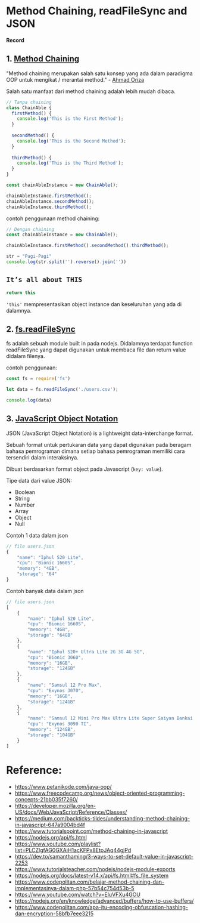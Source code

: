 # Method Chaining, readFileSync and JSON

**Record**

## 1. [Method Chaining](https://medium.com/backticks-tildes/understanding-method-chaining-in-javascript-647a9004bd4f)
"Method chaining merupakan salah satu konsep yang ada dalam paradigma OOP untuk mengikat / merantai method." - [Ahmad Oriza](https://www.codepolitan.com/belajar-method-chaining-dan-implementasinya-dalam-php-57b54c754d53b-5)

Salah satu manfaat dari method chaining adalah lebih mudah dibaca.

```js
// Tanpa chaining
class ChainAble {
  firstMethod() {
    console.log('This is the First Method');
  }
  
  secondMethod() {
    console.log('This is the Second Method');
  }
  
  thirdMethod() {
    console.log('This is the Third Method');
  }
}

const chainAbleInstance = new ChainAble();

chainAbleInstance.firstMethod();
chainAbleInstance.secondMethod();
chainAbleInstance.thirdMethod();

```

contoh penggunaan method chaining: 

```js
// Dengan chaining
const chainAbleInstance = new ChainAble();

chainAbleInstance.firstMethod().secondMethod().thirdMethod();
```

```js
str = "Pagi-Pagi"
console.log(str.split('').reverse().join(''))
```


## `It’s all about THIS`

```js
return this
```

`'this'` mempresentasikan object instance dan keseluruhan yang ada di dalamnya.  

## 2. [fs.readFileSync](https://nodejs.org/docs/latest-v14.x/api/fs.html#fs_fs_readfilesync_path_options)
fs adalah sebuah module built in pada nodejs. Didalamnya terdapat function readFileSync yang dapat digunakan untuk membaca file dan return value didalam filenya.

contoh penggunaan:
```js
const fs = require('fs')

let data = fs.readFileSync('./users.csv');

console.log(data)
```


## 3. [JavaScript Object Notation](https://www.json.org/json-en.html)
JSON (JavaScript Object Notation) is a lightweight data-interchange format. 

Sebuah format untuk pertukaran data yang dapat digunakan pada beragam bahasa pemrograman dimana setiap bahasa pemrograman memiliki cara tersendiri dalam interaksinya. 

Dibuat berdasarkan format object pada Javascript (`key: value`).

Tipe data dari value JSON:
- Boolean
- String
- Number
- Array
- Object
- Null

Contoh 1 data dalam json
```js
// file users.json
{
    "name": "Iphul S20 Lite",
    "cpu": "Bionic 1660S",
    "memory": "4GB",
    "storage": "64"
}
```

Contoh banyak data dalam json
```js
// file users.json
[
    {
        "name": "Iphul S20 Lite",
        "cpu": "Bionic 1660S",
        "memory": "4GB",
        "storage": "64GB"
    },
    {
        "name": "Iphul S20+ Ultra Lite 2G 3G 4G 5G",
        "cpu": "Bionic 3060",
        "memory": "16GB",
        "storage": "124GB"
    },
    {
        "name": "Samsul 12 Pro Max",
        "cpu": "Exynos 3070",
        "memory": "16GB",
        "storage": "124GB"
    },
    {
        "name": "Samsul 12 Mini Pro Max Ultra Lite Super Saiyan Bankai Gear 4 5G",
        "cpu": "Exynos 3090 TI",
        "memory": "124GB",
        "storage": "104GB"
    }
]
```

# Reference:
- https://www.petanikode.com/java-oop/
- https://www.freecodecamp.org/news/object-oriented-programming-concepts-21bb035f7260/
- https://developer.mozilla.org/en-US/docs/Web/JavaScript/Reference/Classes/
- https://medium.com/backticks-tildes/understanding-method-chaining-in-javascript-647a9004bd4f
- https://www.tutorialspoint.com/method-chaining-in-javascript
- https://nodejs.org/api/fs.html
- https://www.youtube.com/playlist?list=PLCZlgfAG0GXAiH1acKFPx8EtpJAq44gjPd
- https://dev.to/samanthaming/3-ways-to-set-default-value-in-javascript-2253
- https://www.tutorialsteacher.com/nodejs/nodejs-module-exports
- https://nodejs.org/docs/latest-v14.x/api/fs.html#fs_file_system
- https://www.codepolitan.com/belajar-method-chaining-dan-implementasinya-dalam-php-57b54c754d53b-5
- https://www.youtube.com/watch?v=EluVFXu4GOU
- https://nodejs.org/en/knowledge/advanced/buffers/how-to-use-buffers/
- https://www.codepolitan.com/apa-itu-encoding-obfuscation-hashing-dan-encryption-58bfb7eee3215
